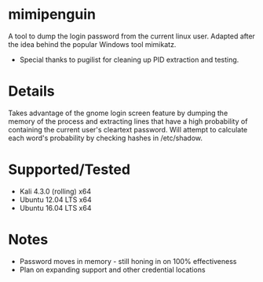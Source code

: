 # mimipenguin
A tool to dump the login password from the current linux user. Adapted after the idea behind the popular Windows tool mimikatz. 
* Special thanks to pugilist for cleaning up PID extraction and testing.

# Details
Takes advantage of the gnome login screen feature by dumping the memory of the process and extracting lines that have a high probability of containing the current user's cleartext password. Will attempt to calculate each word's probability by checking hashes in /etc/shadow.

# Supported/Tested
* Kali 4.3.0 (rolling) x64
* Ubuntu 12.04 LTS x64
* Ubuntu 16.04 LTS x64

# Notes
* Password moves in memory - still honing in on 100% effectiveness
* Plan on expanding support and other credential locations

